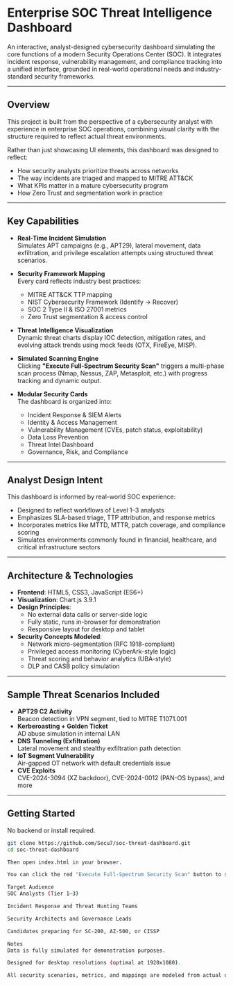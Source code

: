 # Enterprise SOC Threat Intelligence Dashboard

An interactive, analyst-designed cybersecurity dashboard simulating the core functions of a modern Security Operations Center (SOC). It integrates incident response, vulnerability management, and compliance tracking into a unified interface, grounded in real-world operational needs and industry-standard security frameworks.

---

## Overview

This project is built from the perspective of a cybersecurity analyst with experience in enterprise SOC operations, combining visual clarity with the structure required to reflect actual threat environments.

Rather than just showcasing UI elements, this dashboard was designed to reflect:

- How security analysts prioritize threats across networks
- The way incidents are triaged and mapped to MITRE ATT&CK
- What KPIs matter in a mature cybersecurity program
- How Zero Trust and segmentation work in practice

---

## Key Capabilities

- **Real-Time Incident Simulation**  
  Simulates APT campaigns (e.g., APT29), lateral movement, data exfiltration, and privilege escalation attempts using structured threat scenarios.
  
- **Security Framework Mapping**  
  Every card reflects industry best practices:  
  - MITRE ATT&CK TTP mapping  
  - NIST Cybersecurity Framework (Identify → Recover)  
  - SOC 2 Type II & ISO 27001 metrics  
  - Zero Trust segmentation & access control

- **Threat Intelligence Visualization**  
  Dynamic threat charts display IOC detection, mitigation rates, and evolving attack trends using mock feeds (OTX, FireEye, MISP).

- **Simulated Scanning Engine**  
  Clicking **"Execute Full-Spectrum Security Scan"** triggers a multi-phase scan process (Nmap, Nessus, ZAP, Metasploit, etc.) with progress tracking and dynamic output.

- **Modular Security Cards**  
  The dashboard is organized into:
  - Incident Response & SIEM Alerts
  - Identity & Access Management
  - Vulnerability Management (CVEs, patch status, exploitability)
  - Data Loss Prevention
  - Threat Intel Dashboard
  - Governance, Risk, and Compliance

---

## Analyst Design Intent

This dashboard is informed by real-world SOC experience:

- Designed to reflect workflows of Level 1–3 analysts
- Emphasizes SLA-based triage, TTP attribution, and response metrics
- Incorporates metrics like MTTD, MTTR, patch coverage, and compliance scoring
- Simulates environments commonly found in financial, healthcare, and critical infrastructure sectors

---

## Architecture & Technologies

- **Frontend**: HTML5, CSS3, JavaScript (ES6+)
- **Visualization**: Chart.js 3.9.1
- **Design Principles**:
  - No external data calls or server-side logic
  - Fully static, runs in-browser for demonstration
  - Responsive layout for desktop and tablet
- **Security Concepts Modeled**:
  - Network micro-segmentation (RFC 1918-compliant)
  - Privileged access monitoring (CyberArk-style logic)
  - Threat scoring and behavior analytics (UBA-style)
  - DLP and CASB policy simulation

---

## Sample Threat Scenarios Included

- **APT29 C2 Activity**  
  Beacon detection in VPN segment, tied to MITRE T1071.001  
- **Kerberoasting + Golden Ticket**  
  AD abuse simulation in internal LAN  
- **DNS Tunneling (Exfiltration)**  
  Lateral movement and stealthy exfiltration path detection  
- **IoT Segment Vulnerability**  
  Air-gapped OT network with default credentials issue  
- **CVE Exploits**  
  CVE-2024-3094 (XZ backdoor), CVE-2024-0012 (PAN-OS bypass), and more

---

## Getting Started

No backend or install required.

```bash
git clone https://github.com/Secu7/soc-threat-dashboard.git
cd soc-threat-dashboard

Then open index.html in your browser.

You can click the red "Execute Full-Spectrum Security Scan" button to start the interactive scan simulation and watch metrics update in real time.

Target Audience
SOC Analysts (Tier 1–3)

Incident Response and Threat Hunting Teams

Security Architects and Governance Leads

Candidates preparing for SC-200, AZ-500, or CISSP

Notes
Data is fully simulated for demonstration purposes.

Designed for desktop resolutions (optimal at 1920x1080).

All security scenarios, metrics, and mappings are modeled from actual operational practices.

